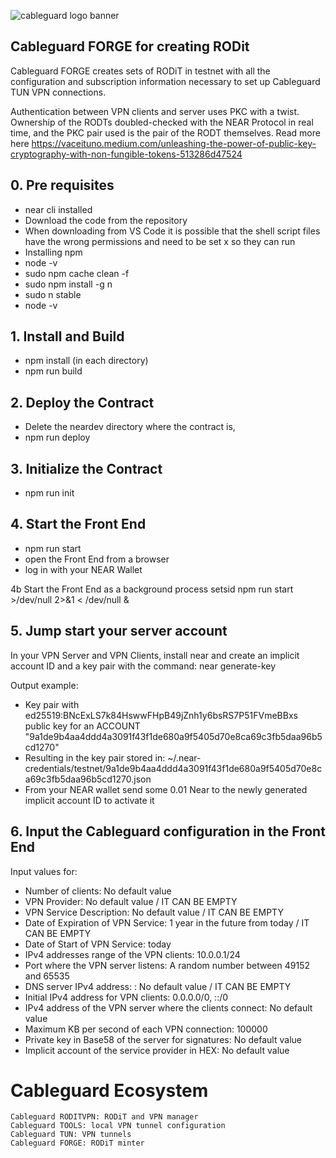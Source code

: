 ![cableguard logo banner](./banner.png)

## Cableguard FORGE for creating RODit
Cableguard FORGE creates sets of RODiT in testnet with all the configuration and subscription information necessary to set up Cableguard TUN VPN connections.

Authentication between VPN clients and server uses PKC with a twist. Ownership of the RODTs doubled-checked with the NEAR Protocol in real time, and the PKC pair used is the pair of the RODT themselves.
Read more here https://vaceituno.medium.com/unleashing-the-power-of-public-key-cryptography-with-non-fungible-tokens-513286d47524

## 0. Pre requisites
- near cli installed
- Download the code from the repository
- When downloading from VS Code it is possible that the shell script files have the wrong permissions and need to be set x so they can run
- Installing npm
- node -v
- sudo npm cache clean -f
- sudo npm install -g n
- sudo n stable
- node -v

## 1. Install and Build
- npm install (in each directory)
- npm run build

## 2. Deploy the Contract
- Delete the neardev directory where the contract is,
- npm run deploy

## 3. Initialize the Contract
- npm run init

## 4. Start the Front End
- npm run start
- open the Front End from a browser
- log in with your NEAR Wallet

4b Start the Front End as a background process
setsid npm run start >/dev/null 2>&1 < /dev/null &

## 5. Jump start your server account
In your VPN Server and VPN Clients, install near and create an implicit account ID and a key pair with the command:
near generate-key

Output example:
- Key pair with ed25519:BNcExLS7k84HswwFHpB49jZnh1y6bsRS7P51FVmeBBxs public key for an ACCOUNT "9a1de9b4aa4ddd4a3091f43f1de680a9f5405d70e8ca69c3fb5daa96b5cd1270"
- Resulting in the key pair stored in: ~/.near-credentials/testnet/9a1de9b4aa4ddd4a3091f43f1de680a9f5405d70e8ca69c3fb5daa96b5cd1270.json
- From your NEAR wallet send some 0.01 Near to the newly generated implicit account ID to activate it

## 6. Input the Cableguard configuration in the Front End
Input values for:
- Number of clients: No default value
- VPN Provider: No default value / IT CAN BE EMPTY
- VPN Service Description: No default value / IT CAN BE EMPTY
- Date of Expiration of VPN Service: 1 year in the future from today / IT CAN BE EMPTY
- Date of Start of VPN Service: today
- IPv4 addresses range of the VPN clients: 10.0.0.1/24
- Port where the VPN server listens: A random number between 49152 and 65535
- DNS server IPv4 address: : No default value / IT CAN BE EMPTY
- Initial IPv4 address for VPN clients: 0.0.0.0/0, ::/0
- IPv4 address of the VPN server where the clients connect: No default value
- Maximum KB per second of each VPN connection: 100000
- Private key in Base58 of the server for signatures: No default value
- Implicit account of the service provider in HEX: No default value

# Cableguard Ecosystem
    Cableguard RODITVPN: RODiT and VPN manager
    Cableguard TOOLS: local VPN tunnel configuration
    Cableguard TUN: VPN tunnels
    Cableguard FORGE: RODiT minter
